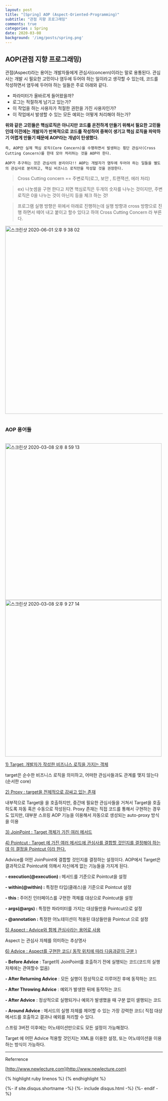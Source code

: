 ```yaml
---
layout: post
title: "[Spring] AOP (Aspect-Oriented-Programming)"
subtitle: "관점 지향 프로그래밍"
comments: true
categories : Spring
date: 2020-03-08
background: '/img/posts/spring.png'
---
```


## AOP(관점 지향 프로그래밍)   

<p>관점(Aspect)라는 용어는 개발자들에게 관심사(concern)이라는 말로 용통된다.
관심사는 개발 시 필요한 고민이나 염두에 두어야 하는 일이라고 생각할 수 있는데,
코드를 작성하면서 염두에 두어야 하는 일들은 주로 아래와 같다.</p>

- 파라미터가 올바르게 들어왔을까?   
- 로그는 적절하게 남기고 있는가?   
- 이 작업을 하는 사용자가 적절한 권한을 가진 사용자인가?    
- 이 작업에서 발생할 수 있는 모든 예외는 어떻게 처리해야 하는가?   

**위와 같은 고민들은 핵심로직은 아니지만 코드를 온전하게 만들기 위해서 필요한 고민들인데
이전에는 개발자가 반복적으로 코드를 작성하여 중복이 생기고 핵심 로직을 파악하기 어렵게 만들기 
때문에 AOP라는 개념이 탄생했다.**    

`즉, AOP란 실제 핵심 로직(Core Concern)을 수행하면서 발생하는 횡단 관심사(Cross Cutting Concern)를 한데 모아 처리하는 것을 AOP라 한다.`   

`AOP가 추구하는 것은 관심사의 분리이다!! AOP는 개발자가 염두에 두어야 하는
일들을 별도의 관심사로 분리하고, 핵심 비즈니스 로직만을 작성할 것을 권장한다.`   

> Cross Cutting concern == 주변로직(로그, 보안 , 트랜잭션, 에러 처리) 

> ex) 나눗셈을 구현 한다고 치면 핵심로직은 두개의 숫자를 나누는 것이지만, 주변 로직은
0을 나누는 것이 아닌지 등을 체크 하는 것!   

> 프로그램 실행 방향은 위에서 아래로 진행하는데 실행 방향과 cross 방향으로 진행 하면서 떼어 내고 붙이고 할수 있다고 하여 Cross Cutting Concern 라 부른다.   
<img width="600" alt="스크린샷 2020-06-01 오후 9 38 02" src="https://user-images.githubusercontent.com/26623547/83409926-5cd4a480-a450-11ea-99b7-083df65941cb.png">    

```ruby
```

<h3>AOP 용어들</h3>

<br/>
<img width="500" alt="스크린샷 2020-03-08 오후 8 59 13" src="https://user-images.githubusercontent.com/26623547/76162294-beea7a00-617f-11ea-890e-f3991970d082.png">
<img width="500" alt="스크린샷 2020-03-08 오후 9 27 14" src="https://user-images.githubusercontent.com/26623547/76162706-9fede700-6183-11ea-9810-d9f7aade50e6.png">
<br/>

<p><u>1) Target: 개발자가 작성한 비즈니스 로직을 가지는 객체</u></p>
target은 순수한 비즈니스 로직을 의미하고, 어떠한 관심사들과도 관계를 맺지 않는다(순서한 core)
<p><u>2) Proxy : target을 전체적으로 감싸고 있는 존재</u></p>
내부적으로 Target을 을 호출하지만, 중간에 필요한 관심사들을 거쳐서 Target을 호출하도록
자동 혹은 수동으로 작성된다. Proxy 존재는 직접 코드를 통해서 구현하는 경우도 있지만,
대부분 스프링 AOP 기능을 이용해서 자동으로 생성되는 auto-proxy 방식을 이용
<p><u>3) JoinPoint : Target 객체가 가진 여러 메서드</u></p>
<p><u>4) Pointcut : Target 에 가진 여러 메서드에 관심사를 결합할 것인지를 결정해야 하는데 이 결정을 Pointcut 이라 한다.</u></p>
Advice를 어떤 JoinPoint에 결합할 것인지를 결정하는 설정이다. AOP에서 Target은
결과적으로 Pointcut에 의해서 자신에게 없는 기능들을 가지게 된다.

<p><b>- execution(@execution) : </b>메서드를 기준으로 Pointcut을 설정</p>
<p><b>- within(@within) : </b>특정한 타입(클래스)을 기준으로 Pointcut 설정</p>
<p><b>- this : </b>주어진 인터페이스를 구현한 객체를 대상으로 Pointcut을 설정</p>
<p><b>- args(@args) : </b>특정한 파라미터를 가지는 대상들만을 Pointcut으로 설정</p>
<p><b>- @annotation : </b>특정한 어노테이션이 적용된 대상들만을 Pointcut 으로 설정</p>

<p><u>5) Aspect :  Advice와 함께 관심사라는 용어로 사용</u></p>
Aspect 는 관심사 자체를 의미하는 추상명사
<p><u>6) Advice : Aspect를 구현한 코드( 동작 위치에 따라 다음과같이 구분 )</u></p>

<p><b>- Before Advice</b> : Target의 JoinPoint를 호출하기 전에 실행되는 코드(코드의 실행 자체에는 관여할수 없음)</p>
<p><b>- After Returning Advice</b> : 모든 실행이 정상적으로 이루어진 후에 동작하는 코드</p>
<p><b>- After Throwing Advice</b> : 예외가 발생한 뒤에 동작하는 코드</p>
<p><b>- After Advice</b> : 정상적으로 실행되거나 예외가 발생했을 때 구분 없이 샐행되는 코드</p>
<p><b>- Around Advice</b> : 메서드의 실행 자체를 제어할 수 있는 가장 강력한 코드( 직접 대상 메서드를 호출하고 결과나 예외를
처리할 수 있다.</p>

스프링 3버전 이후에는 어노테이션만으로도 모든 설정이 가능해졌다. 

<p>Target 에 어떤 Advice 적용할 것인지는 XML을 이용한 설정, 또는 어노테이션을 
이용하는 방식이 가능하다.</p>



- - -
Referrence 

[http://www.newlecture.com](http://www.newlecture.com)   

{% highlight ruby linenos %}
{% endhighlight %}


{%- if site.disqus.shortname -%}
    {%- include disqus.html -%}
{%- endif -%}

